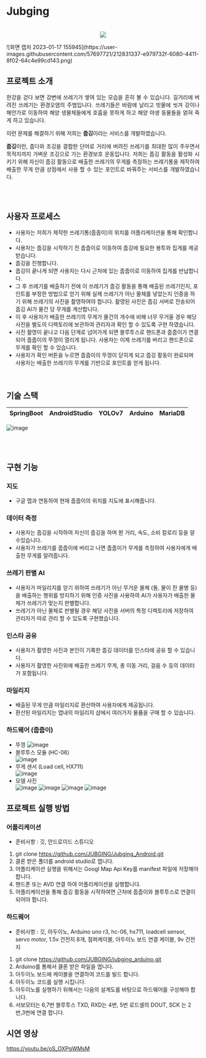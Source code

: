 # Jubging

<p align="center">
  <br>
  <img src="./">
  <br>
</p>
![화면 캡처 2023-01-17 155945](https://user-images.githubusercontent.com/57697721/212831337-e979732f-6080-4411-8f02-64c4e99cd143.png)



## 프로젝트 소개

<p align="justify">
한강을 걷다 보면 강변에 쓰레기가 쌓여 있는 모습을 흔히 볼 수 있습니다. 길거리에 버려진 쓰레기는 환경오염의 주범입니다. 쓰레기들은 바람에 날리고 빗물에 씻겨 강이나 해안가로 이동하여 해양 생물체들에게 호흡을 못하게 하고 해양 야생 동물들을 얽혀 죽게 하고 있습니다.

이런 문제를 해결하기 위해 저희는 <strong>줍깅</strong>이라는 서비스를 개발하였습니다.

<p align="justify">
<strong>줍깅</strong>이란, 줍다와 조깅을 결합한 단어로 거리에 버려진 쓰레기를 최대한 많이 주우면서 목적지까지 가벼운 조깅으로 가는 환경보호 운동입니다. 저희는 줍깅 활동을 활성화 시키기 위해 자신이 줍깅 활동으로 배출한 쓰레기의 무게를 측정하는 쓰레기통을 제작하여 배출한 무게 만큼 상점에서 사용 할 수 있는 포인트로 바꿔주는 서비스를 개발하였습니다.
<p align="center">

<br><br>

## 사용자 프로세스

- 사용자는 저희가 제작한 쓰레기통(줍줍이)의 위치를 어플리케이션을 통해 확인합니다. 
- 사용자는 줍깅을 시작하기 전 줍줍이로 이동하여 줍깅에 필요한 봉투와 집게를 제공 받습니다. 
- 줍깅을 진행합니다. 
- 줍깅이 끝나게 되면 사용자는 다시 근처에 있는 줍줍이로 이동하여 집게를 반납합니다.
- 그 후 쓰레기를 배출하기 전에 이 쓰레기가 줍깅 활동을 통해 배출된 쓰레기인지, 포인트를 부정한 방법으로 얻기 위해 실제 쓰레기가 아닌 물체를 넣었는지 인증을 하기 위해 쓰레기의 사진을 촬영하여야 합니다. 촬영된 사진은 줍깅 서버로 전송되어 줍깅 AI가 물건 당 무게를 계산합니다.
- 이 후 사용자가 배출한 쓰레기의 무게가 물건의 개수에 비해 너무 무거울 경우 해당 사진을 별도의 디렉토리에 보관하여 관리자과 확인 할 수 있도록 구현 하였습니다.
- 사진 촬영이 끝나고 다음 단계로 넘어가게 되면 블루투스로 핸드폰과 줍줍이가 연결되어 줍줍이의 뚜껑이 열리게 됩니다. 사용자는 이제 쓰레기를 버리고 핸드폰으로 무게를 확인 할 수 있습니다. 
- 사용자가 확인 버튼을 누르면 줍줍이의 뚜껑이 닫히게 되고 줍깅 활동이 완료되며 사용자는 배출한 쓰레기의 무게를 기반으로 포인트를 얻게 됩니다. 

<p align="center">

</p>

<br>

## 기술 스택

| SpringBoot | AndroidStudio | YOLOv7 |  Arduino  | MariaDB | 
| :--------: | :-----------: | :----: | :-------: | :-----: |

![image](https://user-images.githubusercontent.com/57697721/212826703-6ab0a6b9-6602-46d3-814c-e7136278b4b5.png)

<br><br>


## 구현 기능

### 지도
- 구글 맵과 연동하여 현재 줍줍이의 위치를 지도에 표시해줍니다.

### 데이터 측정 
- 사용자는 줍깅을 시작하여 자신이 줍깅을 하며 뛴 거리, 속도, 소비 칼로리 등을 알 수있습니다.
- 사용자가 쓰레기를 줍줍이에 버리고 나면 줍줍이가 무게를 측정하여 사용자에게 배출한 무게를 알려줍니다.

### 쓰레기 판별 AI
- 사용자가 마일리지를 얻기 위하여 쓰레기가 아닌 무거운 물체 (돌, 물이 찬 물병 등)을 배출하는 행위를 방지하기 위해 인증 사진을 사용하여 AI가 사용자가 배출한 물체가 쓰레기가 맞는지 판별합니다.
- 쓰레기가 아닌 물체로 판별될 경우 해당 사진을 서버의 특정 디렉토리에 저장하여 관리자가 따로 관리 할 수 있도록 구현했습니다.

### 인스타 공유
- 사용자가 촬영한 사진과 본인이 기록한 줍깅 데이터를 인스타에 공유 할 수 있습니다.
- 사용자가 촬영한 사진위에 배출한 쓰레기 무게, 총 이동 거리, 걸음 수 등의 데이터가 포함됩니다. 

### 마일리지
- 배출된 무게 만큼 마일리지로 환산하여 사용자에게 제공됩니다.
- 환산된 마일리지는 앱내의 마일리지 샵에서 여러가지 물품을 구매 할 수 있습니다.
 

### 하드웨어 (줍줍이)
- 뚜껑
![image](https://user-images.githubusercontent.com/57697721/212826865-8863f9f0-b0f1-46ff-a786-0e702598b98d.png)
- 블루투스 모듈 (HC-06)<br>
![image](https://user-images.githubusercontent.com/57697721/212826972-177706d8-d595-498f-a373-aee8dcab4266.png)
- 무게 센서 (Load cell, HX711)<br>
![image](https://user-images.githubusercontent.com/57697721/212827034-3ee0ecdf-68d0-4d68-b20b-5eb59a715e9c.png)
- 모델 사진<br>
![image](https://user-images.githubusercontent.com/57697721/212827086-61566bb6-f136-43ee-b416-5e05924cd401.png)
![image](https://user-images.githubusercontent.com/57697721/212827104-077ac370-571c-4893-8620-b01bdc0eb00a.png)
![image](https://user-images.githubusercontent.com/57697721/212827115-026ed719-4e4d-44a5-8231-3db057170dbf.png)
![image](https://user-images.githubusercontent.com/57697721/212827132-2d7a87a1-2736-4679-bb85-463bbe54624b.png)

## 프로젝트 실행 방법
### 어플리케이션
- 준비사항 : 깃, 안드로이드 스튜디오
1. git clone https://github.com/JUBGING/Jubging_Android.git
2. 클론 받은 폴더를 android studio로 엽니다.
3. 어플리케이션 실행을 위해서는 Googl Map Api Key를 manifest 파일에 저장해야 합니다.
4. 핸드폰 또는 AVD 연결 하여 어플리케이션을 실행합니다.
5. 어플리케이션을 통해 줍깅 활동을 시작하여면 근처에 줍줍이와 블루투스로 연결이 되어야 합니다.

### 하드웨어
- 준비사항 : 깃, 아두이노, Arduino uno r3, hc-06, hx711, loadcell sensor, servo motor, 1.5v 건전지 8개, 점퍼케이블, 아두이노 보드 연결 케이블, 9v 건전지
1. git clone https://github.com/JUBGING/jubging_arduino.git
2. Arduino를 통해서 클론 받은 파일을 엽니다. 
3. 아두이노 보드에 케이블을 연결하여 코드를 빌드 합니다.
4. 아두이노 코드를 실행 시킵니다.
5. 아두이노를 실행하기 위해서는 다음의 설계도를 바탕으로 하드웨어를 구성해야 합니다.
6. 서보모터는 6,7번 블루투스 TXD, RXD는 4번, 5번 로드셀의 DOUT, SCK 는 2번,3번에 연결 합니다.

## 시연 영상
https://youtu.be/oS_OXPgWMsM

<br>
